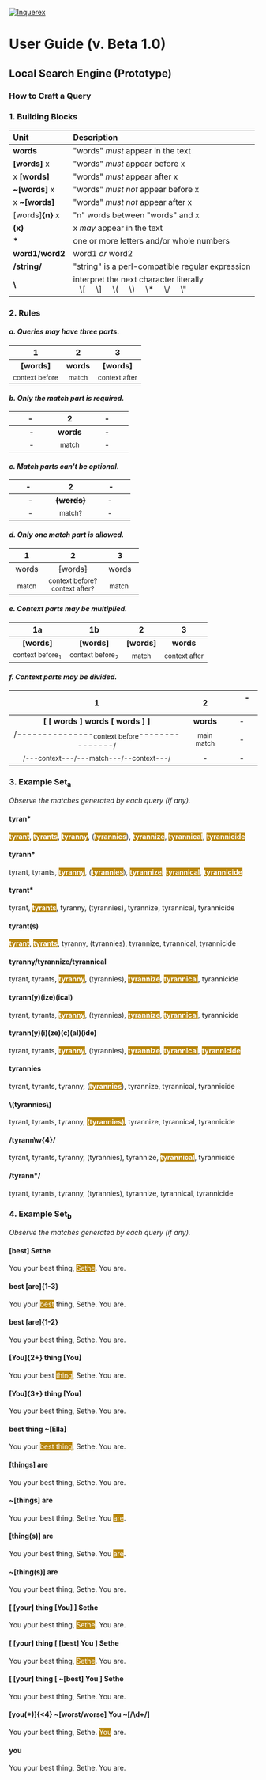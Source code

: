 [![Inquerex](https://www.inquerex.com/images/inquerex100px.png "Inquerex")](http://www.inquerex.com "Inquerex")
# User Guide (v. Beta 1.0)

## Local Search Engine (Prototype)
### How to Craft a Query

### 1. Building Blocks

| Unit  | Description  |
| :------------ | :------------ |
| **words**   | "words" *must* appear in the text |
| **[words]** x | "words" *must* appear before x |
| x **[words]** | "words" *must* appear after x |
| **~[words]** x | "words" *must not* appear before x |
| x **~[words]** | "words" *must not* appear after x |
|  [words]**{n}** x | "n" words between "words" and x  |
| **(x)**  | x *may* appear in the text  |
| **\***  | one or more letters and/or whole numbers  |
| **word1/word2**  | word1 *or* word2  |
| **/string/** | "string" is a perl-compatible regular expression  |
| **\\**  | interpret the next character literally <br> &nbsp;&nbsp;&nbsp;\\[&nbsp;&nbsp;&nbsp;&nbsp;&nbsp;\\]&nbsp;&nbsp;&nbsp;&nbsp;&nbsp;\\(&nbsp;&nbsp;&nbsp;&nbsp;&nbsp;\\)&nbsp;&nbsp;&nbsp;&nbsp;&nbsp;\\*&nbsp;&nbsp;&nbsp;&nbsp;&nbsp;\\/&nbsp;&nbsp;&nbsp;&nbsp;&nbsp;\\"  |

### 2. Rules

#### *a. Queries may have three parts.*

| 1  | 2  | 3  |
| :------------: | :------------: | :------------: |
| **[words]**  | **words**  | **[words]**  |
| <sub>context before</sub> | <sub>match</sub>  | <sub>context after</sub> |


#### *b. Only the match part is required.*

| &nbsp;&nbsp;&nbsp;&nbsp;&nbsp;&nbsp;&nbsp;-&nbsp;&nbsp;&nbsp;&nbsp;&nbsp;&nbsp;&nbsp;&nbsp;  | 2  | &nbsp;&nbsp;&nbsp;&nbsp;&nbsp;&nbsp;&nbsp;-&nbsp;&nbsp;&nbsp;&nbsp;&nbsp;&nbsp;&nbsp; |
| :------------: | :------------: | :------------: |
| - | **words**  | - |
| - | <sub>match</sub>  | - |

#### *c. Match parts can't be optional.*

| &nbsp;&nbsp;&nbsp;&nbsp;&nbsp;&nbsp;-&nbsp;&nbsp;&nbsp;&nbsp;&nbsp;&nbsp;&nbsp;&nbsp;  | 2  | &nbsp;&nbsp;&nbsp;&nbsp;&nbsp;&nbsp;&nbsp;-&nbsp;&nbsp;&nbsp;&nbsp;&nbsp;&nbsp; |
| :------------: | :------------: | :------------: |
| - | ~~**(words)**~~  | - |
| - | <sub>match?</sub>  | - |

#### *d. Only one match part is allowed.*

| 1  | 2  | 3  |
| :------------: | :------------: | :------------: |
| ~~words~~  | ~~[words]~~ | ~~words~~  |
| &nbsp;&nbsp;<sub>match</sub>&nbsp;&nbsp; | <sub>context before?</sub><br><sub>context after?</sub>  | &nbsp;&nbsp;<sub>match</sub> &nbsp;&nbsp; |

#### *e. Context parts may be multiplied.*

| 1a  | 1b  | 2 | 3 |
| :------------: | :------------: | :------------: | :------------: |
| **[words]** | **[words]** | **[words]**  | **words**  | **[words]**  |
| <sub>context before<sub>1</sub></sub> | <sub>context before<sub>2</sub></sub> | <sub>match</sub> | <sub>context after</sub> |

#### *f. Context parts may be divided.*

| 1  | 2  | &nbsp;&nbsp;&nbsp;&nbsp;&nbsp;-&nbsp;&nbsp;&nbsp;&nbsp;&nbsp;  |
| :------------: | :------------: | :------------: |
| **[ [ words ] words [ words ] ]**  | **words**  | - |
| /---------------<sub>context before</sub>---------------/ | <sub>main match</sub>  | - |
| <sub>/---context---/---match---/--context---/</sub> | - | - |

### 3. Example Set<sub>a</sub>
*Observe the matches generated by each query (if any).*

####  tyran*
<span style="background-color: #B8860B"><span style="color: #FFFFFF">**tyrant**</span></span>, <span style="background-color: #B8860B"><span style="color: #FFFFFF">**tyrants**</span></span>, <span style="background-color: #B8860B"><span style="color: #FFFFFF">**tyranny**</span></span>, (<span style="background-color: #B8860B"><span style="color: #FFFFFF">**tyrannies**</span></span>), <span style="background-color: #B8860B"><span style="color: #FFFFFF">**tyrannize**</span></span>, <span style="background-color: #B8860B"><span style="color: #FFFFFF">**tyrannical**</span></span>, <span style="background-color: #B8860B"><span style="color: #FFFFFF">**tyrannicide**</span></span>

####  tyrann*
tyrant, tyrants, <span style="background-color: #B8860B"><span style="color: #FFFFFF">**tyranny**</span></span>, (<span style="background-color: #B8860B"><span style="color: #FFFFFF">**tyrannies**</span></span>), <span style="background-color: #B8860B"><span style="color: #FFFFFF">**tyrannize**</span></span>, <span style="background-color: #B8860B"><span style="color: #FFFFFF">**tyrannical**</span></span>, <span style="background-color: #B8860B"><span style="color: #FFFFFF">**tyrannicide**</span></span>

#### tyrant*
tyrant, <span style="background-color: #B8860B"><span style="color: #FFFFFF">**tyrants**</span></span>, tyranny, (tyrannies), tyrannize, tyrannical, tyrannicide

#### tyrant(s)
<span style="background-color: #B8860B"><span style="color: #FFFFFF">**tyrant**</span></span>, <span style="background-color: #B8860B"><span style="color: #FFFFFF">**tyrants**</span></span>, tyranny, (tyrannies), tyrannize, tyrannical, tyrannicide

#### tyranny/tyrannize/tyrannical
tyrant, tyrants, <span style="background-color: #B8860B"><span style="color: #FFFFFF">**tyranny**</span></span>, (tyrannies), <span style="background-color: #B8860B"><span style="color: #FFFFFF">**tyrannize**</span></span>, <span style="background-color: #B8860B"><span style="color: #FFFFFF">**tyrannical**</span></span>, tyrannicide

#### tyrann(y)(ize)(ical)
tyrant, tyrants, <span style="background-color: #B8860B"><span style="color: #FFFFFF">**tyranny**</span></span>, (tyrannies), <span style="background-color: #B8860B"><span style="color: #FFFFFF">**tyrannize**</span></span>, <span style="background-color: #B8860B"><span style="color: #FFFFFF">**tyrannical**</span></span>, tyrannicide

#### tyrann(y)(i)(ze)(c)(al)(ide)
tyrant, tyrants, <span style="background-color: #B8860B"><span style="color: #FFFFFF">**tyranny**</span></span>, (tyrannies), <span style="background-color: #B8860B"><span style="color: #FFFFFF">**tyrannize**</span></span>, <span style="background-color: #B8860B"><span style="color: #FFFFFF">**tyrannical**</span></span>, <span style="background-color: #B8860B"><span style="color: #FFFFFF">**tyrannicide**</span></span>

#### tyrannies
tyrant, tyrants, tyranny, (<span style="background-color: #B8860B"><span style="color: #FFFFFF">**tyrannies**</span></span>), tyrannize, tyrannical, tyrannicide

#### \\(tyrannies\\)
tyrant, tyrants, tyranny, <span style="background-color: #B8860B"><span style="color: #FFFFFF">**(tyrannies)**</span></span>, tyrannize, tyrannical, tyrannicide

#### /tyrann\w{4}/
tyrant, tyrants, tyranny, (tyrannies), tyrannize, <span style="background-color: #B8860B"><span style="color: #FFFFFF">**tyrannical**</span></span>, tyrannicide

#### /tyrann*/
tyrant, tyrants, tyranny, (tyrannies), tyrannize, tyrannical, tyrannicide

### 4. Example Set<sub>b</sub>
*Observe the matches generated by each query (if any).*

####  [best] Sethe
You your best thing, <span style="background-color: #B8860B"><span style="color: #FFFFFF">Sethe</span></span>. You are.

####  best [are]{1-3}
You your <span style="background-color: #B8860B"><span style="color: #FFFFFF">best</span></span> thing, Sethe. You are.

#### best [are]{1-2}
You your best thing, Sethe. You are.

#### [You]{2+} thing [You]
You your best <span style="background-color: #B8860B"><span style="color: #FFFFFF">thing</span></span>, Sethe. You are.

#### [You]{3+} thing [You]
You your best thing, Sethe. You are.

#### best thing ~[Ella]
You your <span style="background-color: #B8860B"><span style="color: #FFFFFF">best thing</span></span>, Sethe. You are.

#### [things] are
You your best thing, Sethe. You are.

#### ~[things] are
You your best thing, Sethe. You <span style="background-color: #B8860B"><span style="color: #FFFFFF">are</span></span>.

#### [thing(s)] are
You your best thing, Sethe. You <span style="background-color: #B8860B"><span style="color: #FFFFFF">are</span></span>.

#### ~[thing(s)] are
You your best thing, Sethe. You are.

####  [ [your] thing [You] ] Sethe
You your best thing, <span style="background-color: #B8860B"><span style="color: #FFFFFF">Sethe</span></span>. You are.

####  [ [your] thing [ [best] You ] Sethe
You your best thing, <span style="background-color: #B8860B"><span style="color: #FFFFFF">Sethe</span></span>. You are.

####  [ [your] thing [ ~[best] You ] Sethe
You your best thing, Sethe. You are.

####  [you(\*)]{\<4} ~[worst/worse] You ~[/\d+/]
You your best thing, Sethe. <span style="background-color: #B8860B"><span style="color: #FFFFFF">You</span></span> are.

#### you
You your best thing, Sethe. You are.
